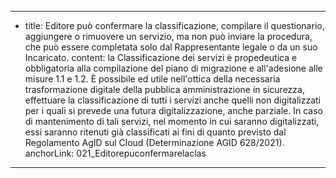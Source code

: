 ---
  - title: Editore può confermare la classificazione, compilare il questionario, aggiungere o rimuovere un servizio, ma non può inviare la procedura, che può essere completata solo dal Rappresentante legale o da un suo Incaricato.
    content: la Classificazione dei servizi è propedeutica e obbligatoria alla compilazione del piano di migrazione e all'adesione alle misure 1.1 e 1.2. È possibile ed utile nell'ottica della necessaria trasformazione digitale della pubblica amministrazione in sicurezza, effettuare la classificazione di tutti i servizi anche quelli non digitalizzati per i quali si prevede una futura digitalizzazione, anche parziale. In caso di mantenimento di tali servizi, nel momento in cui saranno digitalizzati, essi saranno ritenuti già classificati ai fini di quanto previsto dal Regolamento AgID sul Cloud (Determinazione AGID 628/2021).
    anchorLink: 021_Editorepuconfermarelaclas
---